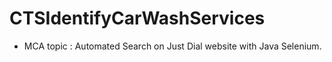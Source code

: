 # CTSIdentifyCarWashServices

- MCA topic : Automated Search on Just Dial website with Java Selenium.
